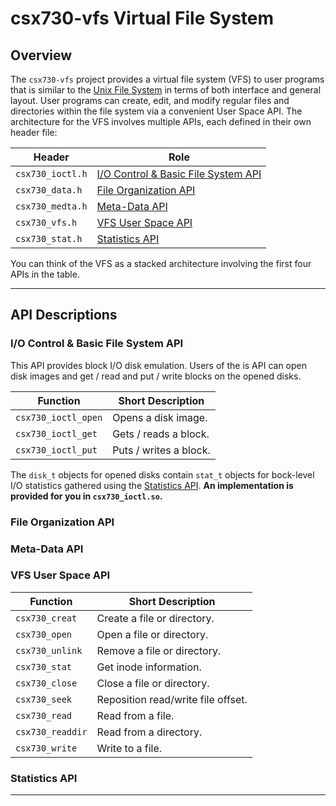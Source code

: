 # csx730-vfs Virtual File System

## Overview

The `csx730-vfs` project provides a virtual file system (VFS) to user programs that
is similar to the [Unix File System](https://en.wikipedia.org/wiki/Unix_File_System)
in terms of both interface and general layout. User programs can create, edit, and
modify regular files and directories within the file system via a convenient
User Space API. The architecture for the VFS involves multiple APIs, each 
defined in their own header file:

| Header            | Role                                                                      |
|-------------------|---------------------------------------------------------------------------|
| `csx730_ioctl.h`  | [I/O Control & Basic File System API](#io-control--basic-file-system-api) |
| `csx730_data.h`   | [File Organization API](#file-organization-api)                           |
| `csx730_medta.h`  | [Meta-Data API](#meta-data-api)                                           |
| `csx730_vfs.h`    | [VFS User Space API](#vfs-user-space-api)                                 |
| `csx730_stat.h`   | [Statistics API](#statistics-api)                                         |

You can think of the VFS as a stacked architecture involving the first four APIs in the table.

<hr/>

## API Descriptions

### I/O Control & Basic File System API

This API provides block I/O disk emulation. Users of the is API can open disk images and
get / read and put / write blocks on the opened disks. 

| Function            | Short Description      |
|---------------------|------------------------|
| `csx730_ioctl_open` | Opens a disk image.    |
| `csx730_ioctl_get`  | Gets / reads a block.  |
| `csx730_ioctl_put`  | Puts / writes a block. |

The `disk_t` objects for opened disks contain `stat_t` objects for bock-level I/O statistics
gathered using the [Statistics API](#statistics-api). **An implementation is provided for you
in `csx730_ioctl.so`.**

### File Organization API



### Meta-Data API

### VFS User Space API

| Function           | Short Description
|--------------------|------------------------------------|
| `csx730_creat`     | Create a file or directory.        |
| `csx730_open`      | Open a file or directory.          |
| `csx730_unlink`    | Remove a file or directory.        |
| `csx730_stat`      | Get inode information.             |
| `csx730_close`     | Close a file or directory.         |
| `csx730_seek`      | Reposition read/write file offset. |
| `csx730_read`      | Read from a file.                  |
| `csx730_readdir`   | Read from a directory.             |
| `csx730_write`     | Write to a file.                   |

### Statistics API

<hr/>



